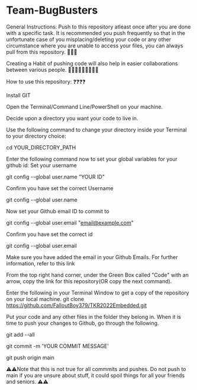 # Team-BugBusters
General Instructions:
Push to this repository atleast once after you are done with a specific task. It is recommended you push frequently so that in the unfortunate case of you misplacing/deleting your code or any other circumstance where you are unable to access your files, you can always pull from this repository. 🥳🥳🥳

Creating a Habit of pushing code will also help in easier collaborations between various people. 🧑‍🤝‍🧑🧑‍🤝‍🧑🧑‍🤝‍🧑

How to use this repository: ❓❓❓❓

Install GIT

Open the Terminal/Command Line/PowerShell on your machine.

Decide upon a directory you want your code to live in.

Use the following command to change your directory inside your Terminal to your directory choice:

cd YOUR_DIRECTORY_PATH

Enter the following command now to set your global variables for your github id: Set your username

git config --global user.name "YOUR ID"

Confirm you have set the correct Username

git config --global user.name

Now set your Github email ID to commit to

git config --global user.email "email@example.com"

Confirm you have set the correct id

git config --global user.email

Make sure you have added the email in your Github Emails. For further information, refer to this link

From the top right hand corner, under the Green Box called "Code" with an arrow, copy the link for this repository(OR copy the next command).

Enter the following in your Terminal Window to get a copy of the repository on your local machine.
git clone https://github.com/FalloutBoy379/TKR2022Embedded.git

Put your code and any other files in the folder they belong in.
When it is time to push your changes to Github, go through the following.

git add --all

git commit -m 'YOUR COMMIT MESSAGE'

git push origin main

⚠️⚠️Note that this is not true for all commmits and pushes. Do not push to main if you are unsure about stuff, it could spoil things for all your friends and seniors. ⚠️⚠️
